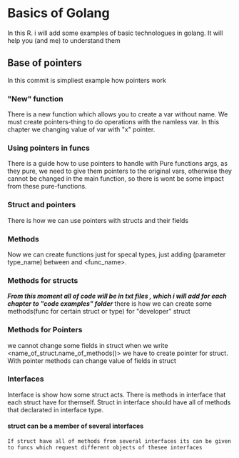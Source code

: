 # Basics of Golang
In this R. i will add some examples of basic technologues in golang. It will help you (and me) to understand them

## Base of pointers
In this commit is simpliest example how pointers work

### "New" function
There is a new function which allows you to create a var without name. We must create pointers-thing to do operations with the namless var. In this chapter we changing value of var with "x" pointer.

### Using pointers in funcs
There is a guide how to use pointers to handle with Pure functions args, as they pure, we need to give them pointers to the original vars, otherwise they cannot be changed in the main function, so there is wont be some impact from these pure-functions.

### Struct and pointers
There is how we can use pointers with structs and their fields

### Methods
Now we can create functions just for specal types, just adding (parameter type_name) between <func> and <func_name>.

### Methods for structs
***From this moment all of code will be in txt files , which i will add for each chapter to "code examples" folder***
there is how we can create some methods(func for certain struct or type) for "developer" struct

### Methods for Pointers
we cannot change some fields in struct when we write <name_of_struct.name_of_methods()> we have to create pointer for struct. With pointer methods can change value of fields in struct 

### Interfaces
Interface is show how some struct acts. There is methods in interface that each struct have for themself. Struct in interface should have all of methods that declarated in interface type.
#### struct can be a member of several interfaces
    If struct have all of methods from several interfaces its can be given to funcs which request different objects of thesee interfaces



